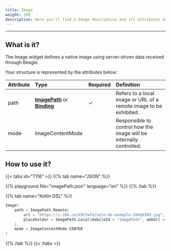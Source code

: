 ```yaml
---
title: Image
weight: 289
description: Here you'll find a Image description and its attributes details.
---
```


---

## What is it?

The Image widget defines a native image using server-driven data received through Beagle.

Your structure is represented by the attributes below:

| **Attribute** | **Type**                                                                                               | Required | **Definition**                                                      |
| :------------ | :----------------------------------------------------------------------------------------------------- | :------- | :------------------------------------------------------------------ |
| path          | [**ImagePath**](/home/api/components/ui/image/imagepath) or [**Binding**](/home/api/context/#bindings) | ✓        | Refers to a local image or URL of a remote image to be exhibited.   |
| mode          | ImageContentMode                                                                                       |          | Responsible to control how the image will be internally controlled. |

## How to use it?

{{< tabs id="T116" >}}
{{% tab name="JSON" %}}

<!-- json-playground:imagePath.json
{
   "_beagleComponent_":"beagle:image",
   "path":{
      "_beagleImagePath_":"remote",
      "url":"https://i.ibb.co/k9tYwtX/selo-do-exemplo-28420393.jpg",
      "placeholder":{
        "mobileId": "imagePath",
        "webUrl": "/imagePath.png"
      }
   },
   "mode":"CENTER"
}
-->

{{% playground file="imagePath.json" language="en" %}}
{{% /tab %}}

{{% tab name="Kotlin DSL" %}}

```kotlin
Image(
    path = ImagePath.Remote(
        url = "https://i.ibb.co/k9tYwtX/selo-do-exemplo-28420393.jpg",
        placeholder = ImagePath.Local(mobileId = "imagePath", webUrl = "/imagePath.png")
    ),
    mode = ImageContentMode.CENTER
)
```

{{% /tab %}}
{{< /tabs >}}
